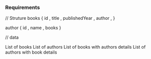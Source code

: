 
### Requirements
// Struture
books {
    id ,
    title ,
    publishedYear ,
    author ,
}

author {
    id ,
    name ,
    books
}

// data

List of books
List of authors
List of books with authors details
List of authors with book details